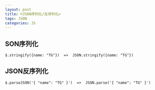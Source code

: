 ```yaml
---
layout: post
title: ©️JSON序列化/反序列化✔︎
tags: JSON
categories: JS
---
```




## SON序列化
	$.stringify({name: "TG"})  =>  JSON.stringify({name: "TG"})



## JSON反序列化
	$.parseJSON('{ "name": "TG" }')  =>  JSON.parse('{ "name": "TG" }')





